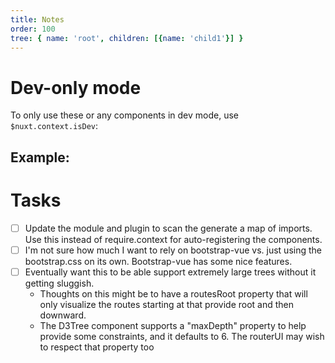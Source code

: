 ```yaml
---
title: Notes
order: 100
tree: { name: 'root', children: [{name: 'child1'}] }
---
```


# Dev-only mode

To only use these or any components in dev mode, use `$nuxt.context.isDev`:

## Example: 
<div v-if="$nuxt.context.isDev">
  <D3Tree :data="tree" />
</div>

# Tasks

* [ ] Update the module and plugin to scan the generate a map of imports. Use this instead of require.context for auto-registering the components.
* [ ] I'm not sure how much I want to rely on bootstrap-vue vs. just using the bootstrap.css on its own. Bootstrap-vue has some nice features.
* [ ] Eventually want this to be able support extremely large trees without it getting sluggish.
  * Thoughts on this might be to have a routesRoot property that will only visualize the routes starting at that provide root and then downward. 
  * The D3Tree component supports a "maxDepth" property to help provide some constraints, and it defaults to 6. The routerUI may wish to respect that property too